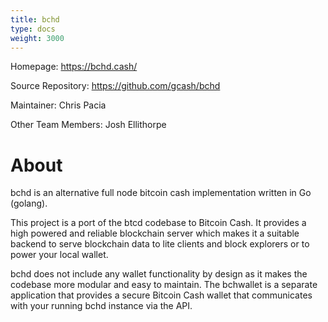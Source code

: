 ```yaml
---
title: bchd
type: docs
weight: 3000
---
```


Homepage: https://bchd.cash/

Source Repository: https://github.com/gcash/bchd

Maintainer: Chris Pacia

Other Team Members: Josh Ellithorpe

# About

bchd is an alternative full node bitcoin cash implementation written in Go (golang).

This project is a port of the btcd codebase to Bitcoin Cash. It provides a high powered and reliable blockchain server which makes it a suitable backend to serve blockchain data to lite clients and block explorers or to power your local wallet.

bchd does not include any wallet functionality by design as it makes the codebase more modular and easy to maintain. The bchwallet is a separate application that provides a secure Bitcoin Cash wallet that communicates with your running bchd instance via the API.